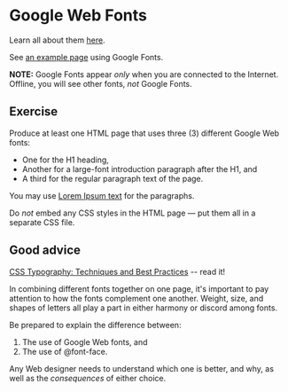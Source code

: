 Google Web Fonts
==============

Learn all about them [here](https://developers.google.com/fonts/docs/getting_started).

See [an example page](http://macloo.github.io/html-css-workshop/font_exercise/gfexample.html) using Google Fonts.

**NOTE:** Google Fonts appear _only_ when you are connected to the Internet. Offline, you will see other fonts, _not_ Google Fonts.

## Exercise

Produce at least one HTML page that uses three (3) different Google Web fonts: 

* One for the H1 heading,
* Another for a large-font introduction paragraph after the H1, and 
* A third for the regular paragraph text of the page. 

You may use [Lorem Ipsum text](http://www.lipsum.com/) for the paragraphs. 

Do _not_ embed any CSS styles in the HTML page — put them all in a separate CSS file. 

## Good advice

[CSS Typography: Techniques and Best Practices](http://sixrevisions.com/css/css-typography-02/) -- read it! 

In combining different fonts together on one page, it's important to pay attention to how the fonts complement one another. Weight, size, and shapes of letters all play a part in either harmony or discord among fonts.

Be prepared to explain the difference between: 

1. The use of Google Web fonts, and 
2. The use of @font-face. 

Any Web designer needs to understand which one is better, and why, as well as the _consequences_ of either choice.